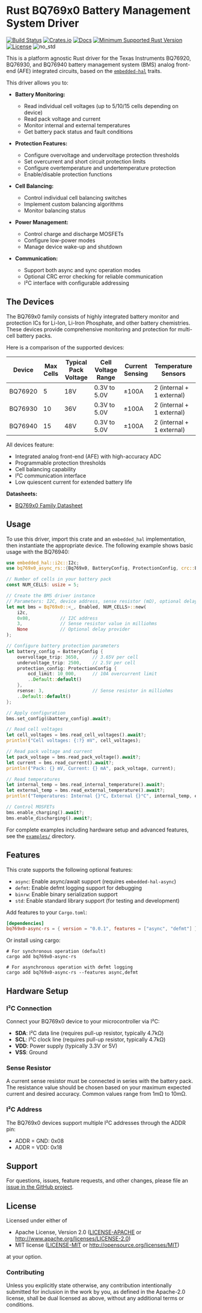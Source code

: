 # Rust BQ769x0 Battery Management System Driver

[![Build Status](https://github.com/IvanLi-CN/bq769x0-async-rs/workflows/Build/badge.svg)](https://github.com/IvanLi-CN/bq769x0-async-rs/actions?query=workflow%3ABuild)
[![Crates.io](https://img.shields.io/crates/v/bq769x0-async-rs.svg)](https://crates.io/crates/bq769x0-async-rs)
[![Docs](https://docs.rs/bq769x0-async-rs/badge.svg)](https://docs.rs/bq769x0-async-rs)
[![Minimum Supported Rust Version](https://img.shields.io/badge/rustc-1.75+-blue.svg)](https://github.com/rust-lang/rust/blob/master/RELEASES.md)
[![License](https://img.shields.io/badge/license-MIT%20OR%20Apache--2.0-blue.svg)](https://github.com/IvanLi-CN/bq769x0-async-rs#license)
![no_std](https://img.shields.io/badge/no__std-yes-blue)

This is a platform agnostic Rust driver for the Texas Instruments BQ76920, BQ76930, and BQ76940
battery management system (BMS) analog front-end (AFE) integrated circuits, based on the
[`embedded-hal`](https://github.com/rust-embedded/embedded-hal) traits.

This driver allows you to:

- **Battery Monitoring:**
  - Read individual cell voltages (up to 5/10/15 cells depending on device)
  - Read pack voltage and current
  - Monitor internal and external temperatures
  - Get battery pack status and fault conditions

- **Protection Features:**
  - Configure overvoltage and undervoltage protection thresholds
  - Set overcurrent and short circuit protection limits
  - Configure overtemperature and undertemperature protection
  - Enable/disable protection functions

- **Cell Balancing:**
  - Control individual cell balancing switches
  - Implement custom balancing algorithms
  - Monitor balancing status

- **Power Management:**
  - Control charge and discharge MOSFETs
  - Configure low-power modes
  - Manage device wake-up and shutdown

- **Communication:**
  - Support both async and sync operation modes
  - Optional CRC error checking for reliable communication
  - I²C interface with configurable addressing

## The Devices

The BQ769x0 family consists of highly integrated battery monitor and protection ICs for Li-Ion,
Li-Iron Phosphate, and other battery chemistries. These devices provide comprehensive monitoring
and protection for multi-cell battery packs.

Here is a comparison of the supported devices:

| Device  | Max Cells | Typical Pack Voltage | Cell Voltage Range | Current Sensing | Temperature Sensors |
|---------|-----------|---------------------|-------------------|-----------------|-------------------|
| BQ76920 | 5         | 18V                 | 0.3V to 5.0V      | ±100A          | 2 (internal + 1 external) |
| BQ76930 | 10        | 36V                 | 0.3V to 5.0V      | ±100A          | 2 (internal + 1 external) |
| BQ76940 | 15        | 48V                 | 0.3V to 5.0V      | ±100A          | 2 (internal + 1 external) |

All devices feature:

- Integrated analog front-end (AFE) with high-accuracy ADC
- Programmable protection thresholds
- Cell balancing capability
- I²C communication interface
- Low quiescent current for extended battery life

**Datasheets:**

- [BQ769x0 Family Datasheet](https://www.ti.com/lit/ds/symlink/bq76940.pdf)

## Usage

To use this driver, import this crate and an `embedded_hal` implementation, then instantiate
the appropriate device. The following example shows basic usage with the BQ76940:

```rust
use embedded_hal::i2c::I2c;
use bq769x0_async_rs::{Bq769x0, BatteryConfig, ProtectionConfig, crc::Enabled};

// Number of cells in your battery pack
const NUM_CELLS: usize = 5;

// Create the BMS driver instance
// Parameters: I2C, device address, sense resistor (mΩ), optional delay
let mut bms = Bq769x0::<_, Enabled, NUM_CELLS>::new(
    i2c,
    0x08,           // I2C address
    3,              // Sense resistor value in milliohms
    None            // Optional delay provider
);

// Configure battery protection parameters
let battery_config = BatteryConfig {
    overvoltage_trip: 3650,     // 3.65V per cell
    undervoltage_trip: 2500,    // 2.5V per cell
    protection_config: ProtectionConfig {
        ocd_limit: 10_000,      // 10A overcurrent limit
        ..Default::default()
    },
    rsense: 3,                  // Sense resistor in milliohms
    ..Default::default()
};

// Apply configuration
bms.set_config(&battery_config).await?;

// Read cell voltages
let cell_voltages = bms.read_cell_voltages().await?;
println!("Cell voltages: {:?} mV", cell_voltages);

// Read pack voltage and current
let pack_voltage = bms.read_pack_voltage().await?;
let current = bms.read_current().await?;
println!("Pack: {} mV, Current: {} mA", pack_voltage, current);

// Read temperatures
let internal_temp = bms.read_internal_temperature().await?;
let external_temp = bms.read_external_temperature().await?;
println!("Temperatures: Internal {}°C, External {}°C", internal_temp, external_temp);

// Control MOSFETs
bms.enable_charging().await?;
bms.enable_discharging().await?;
```

For complete examples including hardware setup and advanced features, see the [`examples/`](examples/) directory.

## Features

This crate supports the following optional features:

- `async`: Enable async/await support (requires `embedded-hal-async`)
- `defmt`: Enable defmt logging support for debugging
- `binrw`: Enable binary serialization support
- `std`: Enable standard library support (for testing and development)

Add features to your `Cargo.toml`:

```toml
[dependencies]
bq769x0-async-rs = { version = "0.0.1", features = ["async", "defmt"] }
```

Or install using cargo:

```shell
# For synchronous operation (default)
cargo add bq769x0-async-rs

# For asynchronous operation with defmt logging
cargo add bq769x0-async-rs --features async,defmt
```

## Hardware Setup

### I²C Connection

Connect your BQ769x0 device to your microcontroller via I²C:

- **SDA**: I²C data line (requires pull-up resistor, typically 4.7kΩ)
- **SCL**: I²C clock line (requires pull-up resistor, typically 4.7kΩ)
- **VDD**: Power supply (typically 3.3V or 5V)
- **VSS**: Ground

### Sense Resistor

A current sense resistor must be connected in series with the battery pack. The resistance value
should be chosen based on your maximum expected current and desired accuracy. Common values
range from 1mΩ to 10mΩ.

### I²C Address

The BQ769x0 devices support multiple I²C addresses through the ADDR pin:

- ADDR = GND: 0x08
- ADDR = VDD: 0x18

## Support

For questions, issues, feature requests, and other changes, please file an
[issue in the GitHub project](https://github.com/IvanLi-CN/bq769x0-async-rs/issues).

## License

Licensed under either of

- Apache License, Version 2.0 ([LICENSE-APACHE](LICENSE-APACHE) or
  <http://www.apache.org/licenses/LICENSE-2.0>)
- MIT license ([LICENSE-MIT](LICENSE-MIT) or
  <http://opensource.org/licenses/MIT>)

at your option.

### Contributing

Unless you explicitly state otherwise, any contribution intentionally submitted
for inclusion in the work by you, as defined in the Apache-2.0 license, shall
be dual licensed as above, without any additional terms or conditions.
